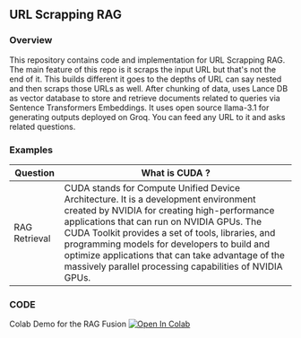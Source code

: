 ## URL Scrapping RAG

### Overview
This repository contains code and implementation for URL Scrapping RAG. 
The main feature of this repo is it scraps the input URL but that's not the end of it. This builds different it goes to the depths of URL can say nested and then scraps those URLs as well. After chunking of data, uses Lance DB as vector database to store and retrieve documents related to queries via Sentence Transformers Embeddings. It uses open source llama-3.1 for generating outputs deployed on Groq. You can feed any URL to it and asks related questions.

### Examples
Question | What is CUDA ? |
--- | --- 
RAG Retrieval | CUDA stands for Compute Unified Device Architecture. It is a development environment created by NVIDIA for creating high-performance applications that can run on NVIDIA GPUs. The CUDA Toolkit provides a set of tools, libraries, and programming models for developers to build and optimize applications that can take advantage of the massively parallel processing capabilities of NVIDIA GPUs.

### CODE
Colab Demo for the RAG Fusion <a href="https://colab.research.google.com/github/lancedb/vectordb-recipes/blob/main/examples/URL-Scrapping-RAG/main.ipynb"><img src="https://colab.research.google.com/assets/colab-badge.svg" alt="Open In Colab"></a>
